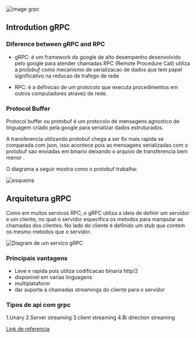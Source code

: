 ![image grpc](https://miro.medium.com/v2/resize:fit:1400/format:webp/1*c9Nw9AKUfuV_f0Wve3zbew.png)

## Introdution gRPC 

### Diference between gRPC and RPC 

- gRPC: é um framework do google de alto desempenho desenvolvido pelo google para atender chamadas RPC (Remote Procedure Call) utiliza a *protobuf* como mecanismo de serializacao de dados que tem papel significativo na reducao de trafego de rede 

- RPC: é a definicao de um protocolo que executa procedimentos em outros computadores atravez de rede.

### Protocol Buffer

Protocol buffer ou protobuf é um protocolo de mensagens agnostico de linguagem criado pela google para serializar dados estruturados.

A transferencia utilizando protobuf chega a ser 6x mais rapida se comparada com json, isso acontece pois as mensagens serializadas com o protobuf sao enviadas em binario deixando o arquivo de transferencia bem menor .


O diagrama a seguir mostra como o protobuf trabalha:

![esquema](https://miro.medium.com/v2/resize:fit:1400/format:webp/1*S0nYiTkdNglJ_zADT4Inww.png)

## Arquitetura gRPC

Como em muitos servicos RPC, o gRPC utiliza a ideia de definir um servidor e um cliente, no qual o servidor especifica os metodos para manipular as chamadas dos clientes. No lado do cliente é definido um stub que contem os mesmo metodos que o servidor.

![Diagram de um servico gRPC](https://miro.medium.com/v2/resize:fit:1400/format:webp/1*FPso9QBErw6SX1ynuo8qHQ.png)

### Principais vantagens 

- Leve e rapida pois utiliza codificacao binaria http/2
- disponivel em varias linguagens 
- multiplataform 
- dar suporte a chamadas streamings do cliente para o servidor 


### Tipos de api com grpc 

1.Unary
2.Server streaming
3.client streaming
4.Bi direction streaming

[Link de referencia](https://marcoslimadev.medium.com/introdu%C3%A7%C3%A3o-ao-grpc-d0935f5f70cf)